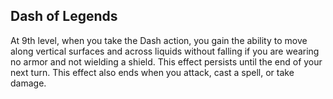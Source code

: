 ## Dash of Legends
At 9th level, when you take the Dash action, you gain the ability to move along vertical surfaces and across liquids without falling if you are wearing no armor and not wielding a shield. This effect persists until the end of your next turn. This effect also ends when you attack, cast a spell, or take damage.
